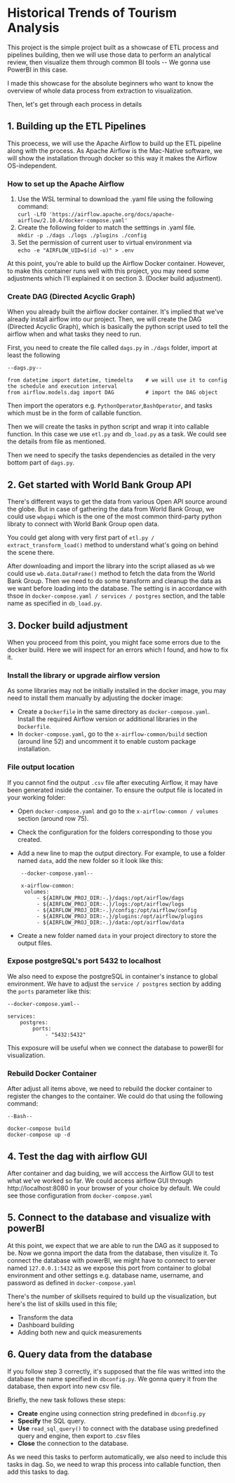 # Historical Trends of Tourism Analysis
This project is the simple project built as a showcase of ETL process and pipelines building, then we will use those data to perform an analytical review, then visualize them through common BI tools -- We gonna use PowerBI in this case.

I made this showcase for the absolute beginners who want to know the overview of whole data process from extraction to visualization.

Then, let's get through each process in details

## 1. Building up the ETL Pipelines
This proecess, we will use the Apache Airflow to build up the ETL pipeline along with the process.
As Apache Airflow is the Mac-Native software, we will show the installation through docker so this way it makes the Airflow OS-independent.
### How to set up the Apache Airflow
1. Use the WSL terminal to download the .yaml file using the following command:\
```curl -LfO 'https://airflow.apache.org/docs/apache-airflow/2.10.4/docker-compose.yaml'```
2. Create the following folder to match the setttings in .yaml file.\
```mkdir -p ./dags ./logs ./plugins ./config```
3. Set the permission of current user to virtual environment via\
```echo -e "AIRFLOW_UID=$(id -u)" > .env```

At this point, you're able to build up the Airflow Docker container. However, to make this container runs well with this project, you may need some adjustments which I'll explained it on section 3. (Docker build adjustment).

### Create DAG (Directed Acyclic Graph)
When you already built the airflow docker container. It's implied that we've already install airflow into our project. Then, we will create the DAG (Directed Acyclic Graph), which is basically the python script used to tell the airflow when and what tasks they need to run.

First, you need to create the file called `dags.py` in `./dags` folder, import at least the following
```
--dags.py--

from datetime import datetime, timedelta    # we will use it to config the schedule and execution interval
from airflow.models.dag import DAG          # import the DAG object
```
Then import the operators e.g. `PythonOperator`,`BashOperator`, and tasks which must be in the form of callable function.

Then we will create the tasks in python script and wrap it into callable function. In this case we use `etl.py` and `db_load.py` as a task. We could see the details from file as mentioned.

Then we need to specify the tasks dependencies as detailed in the very bottom part of `dags.py`.

## 2. Get started with World Bank Group API
There's different ways to get the data from various Open API source around the globe. But in case of gathering the data from World Bank Group, we could use `wbgapi` which is the one of the most common third-party python libraty to connect with World Bank Group open data.

You could get along with very first part of `etl.py / extract_transform_load()` method to understand what's going on behind the scene there.

After downloading and import the library into the script aliased as `wb` we could use `wb.data.DataFrame()` method to fetch the data from the World Bank Group. Then we need to do some transform and cleanup the data as we want before loading into the database. The setting is in accordance with thsoe in `docker-compose.yaml / services / postgres` section, and the table name as specified in `db_load.py`.

## 3. Docker build adjustment
When you proceed from this point, you might face some errors due to the docker build. Here we will inspect for an errors which I found, and how to fix it.
### Install the library or upgrade airflow version
As some libraries may not be initially installed in the docker image, you may need to install them manually by adjusting the docker image:
- Create a `Dockerfile` in the same directory as `docker-compose.yaml`. Install the required Airflow version or additional libraries in the `Dockerfile`.
- In `docker-compose.yaml`, go to the `x-airflow-common/build` section (around line 52) and uncomment it to enable custom package installation.

### File output location
If you cannot find the output `.csv` file after executing Airflow, it may have been generated inside the container. To ensure the output file is located in your working folder:
- Open `docker-compose.yaml` and go to the `x-airflow-common / volumes` section (around row 75).
- Check the configuration for the folders corresponding to those you created.
- Add a new line to map the output directory. For example, to use a folder named `data`, add the new folder so it look like this:

       --docker-compose.yaml--

       x-airflow-common:
        volumes:
            - ${AIRFLOW_PROJ_DIR:-.}/dags:/opt/airflow/dags
            - ${AIRFLOW_PROJ_DIR:-.}/logs:/opt/airflow/logs
            - ${AIRFLOW_PROJ_DIR:-.}/config:/opt/airflow/config
            - ${AIRFLOW_PROJ_DIR:-.}/plugins:/opt/airflow/plugins
            - ${AIRFLOW_PROJ_DIR:-.}/data:/opt/airflow/data
       
- Create a new folder named `data` in your project directory to store the output files.

### Expose postgreSQL's port 5432 to localhost
We also need to expose the postgreSQL in container's instance to global environment. We have to adjust the `service / postgres` section by adding the `ports` parameter like this:

    --docker-compose.yaml--
    
    services:
        postgres:
            ports:
                - "5432:5432"

This exposure will be useful when we connect the database to powerBI for visualization.

### Rebuild Docker Container
After adjust all items above, we need to rebuild the docker container to register the changes to the container. We could do that using the following command:

    --Bash--

    docker-compose build
    docker-compose up -d
       

## 4. Test the dag with airflow GUI
After container and dag buiding, we will acccess the Airflow GUI to test what we've worked so far. We could access airflow GUI through http://localhost:8080 in your browser of your choice by default. We could see those configuration from `docker-compose.yaml`

## 5. Connect to the database and visualize with powerBI
At this point, we expect that we are able to run the DAG as it supposed to be. Now we gonna import the data from the database, then visulize it. To connect the database with powerBI, we might have to connect to server named `127.0.0.1:5432` as we expose this port from container to global environment and other settings e.g. database name, username, and password as defined in `docker-compose.yaml`

There's the number of skillsets required to build up the visualization, but here's the list of skills used in this file;
- Transform the data
- Dashboard building
- Adding both new and quick measurements

## 6. Query data from the database
If you follow step 3 correctly, it's supposed that the file was writted into the database the name specified in `dbconfig.py`. We gonna query it from the database, then export into new csv file.

Briefly, the new task follows these steps:
- **Create** engine using connection string predefined in `dbconfig.py`
- **Specify** the SQL query.
- **Use** `read_sql_query()` to connect with the database using predefined query and engine, then export to .csv files
- **Close** the connection to the database.

As we need this tasks to perform automatically, we also need to include this tasks in dag. So, we need to wrap this process into callable function, then add this tasks to dag.